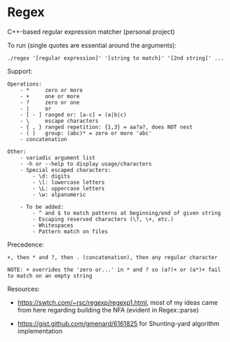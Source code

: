# Regex
C++-based regular expression matcher (personal project)

To run (single quotes are essential around the arguments):

    ./regex '[regular expression]' '[string to match]' '[2nd string]' ...

Support:

    Operations: 
        - *     zero or more
        - +     one or more
        - ?     zero or one
        - |     or 
        - [ - ] ranged or: [a-c] = (a|b|c) 
        - \     escape characters
        - { , } ranged repetition: {1,3} = aa?a?, does NOT nest
        - ( )   group: (abc)* = zero or more 'abc'
        - concatenation
        
    Other: 
        - variadic argument list
        - -h or --help to display usage/characters
        - Special escaped characters:
            - \d: digits
            - \l: lowercase letters
            - \L: uppercase letters 
            - \w: alpanumeric

        - To be added:
            - ^ and $ to match patterns at beginning/end of given string
            - Escaping reserved characters (\?, \+, etc.)
            - Whitespaces
            - Pattern match on files

Precedence:

    +, then * and ?, then . (concatenation), then any regular character
    
    NOTE: + overrides the 'zero or...' in * and ? so (a?)+ or (a*)+ fail to match on an empty string

Resources:

  - https://swtch.com/~rsc/regexp/regexp1.html, most of my ideas came from here regarding building the NFA (evident in Regex::parse)
        
  - https://gist.github.com/gmenard/6161825 for Shunting-yard algorithm implementation
